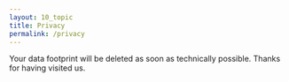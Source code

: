 ```yaml
---
layout: 10_topic
title: Privacy
permalink: /privacy
---
```


Your data footprint will be deleted as soon as technically possible. 
Thanks for having visited us.
